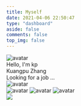 ```yaml
---
title: Myself
date: 2021-04-06 22:50:47
type: "dashboard"
aside: false
comments: false
top_img: false
---
```

<div id="gallery-group-main">
    <div class="dashboard-weight card-style">
        <div class="info-top">
            <div class="avatar">
                <img data-lazy-src="https://zkpeace.com/blog/img/avatar.jpg" alt="avatar"></img>
            </div>
            <div class="author-info">
                <div class="author-info-en">Hello, I'm kp</div>
                <div class="author-info-cn">Kuangpu Zhang</div>
                <div class="author-info-status">
                    <i class="fas fa-pencil-alt"></i>
                    Looking for a job ...
                </div>
            </div>
        </div>
        <div class="info-bot">
            <div>
                <a class="author-btn">
                    <!-- <i class=""> -->
                    <img data-lazy-src="/img/3dIcon/icon_download.png" alt="avatar"></img>
                    <div class="info-box">
                    </div>
                </a>
                <a class="author-btn">
                    <!-- <i class=""> -->
                    <img data-lazy-src="/img/3dIcon/icon_wechat.png" alt="avatar"></img>
                </a>
                <a class="author-btn">
                    <img data-lazy-src="/img/3dIcon/icon_works.png" alt="avatar"></img>
                </a>
                <a class="author-btn">
                    <img data-lazy-src="/img/3dIcon/icon_mail.png" alt="avatar"></img>
                </a>
            </div>
        </div >
        <div class="info-social">
            <a class="info-social-i">
                <i class="fab fa-github"></i>
            </a>
            <a class="info-social-i">
                <i class="fas fa-basketball-ball"></i>
            </a>
            <a class="info-social-i">
                <i class="fab fa-instagram"></i>
            </a>
            <a class="info-social-i">
                <i class="fab fa-telegram-plane"></i>
            </a>
            <a class="info-social-i">
                <i class="fab fa-youtube"></i>
            </a>
            <div class="plant-3d">
                    <img  src='https://hk-1253324855.cos.ap-hongkong.myqcloud.com/my-web/3d-models/Plant%201.png'> </img>
            </div>
        </div>
    </div>
    <div class="dashboard-weight">
        <div class="weight-half card-style top">
            <div id="github_container"></div>
        </div>
        <div   class="weight-half card-style">
            <div id="gantt" style="position:relative;width:101%;height:100%"></div>
        </div> 
    </div>
    <div class="dashboard-weight  card-style">
		<div class="plant2" >
			<img  src='https://hk-1253324855.cos.ap-hongkong.myqcloud.com/my-web/3d-models/Plant%202.png'> </img>
		</div>
        <div id="sun" style="position:relative;width:100%;height:100%"></div>
    </div>
    <div class="dashboard-weight  card-style">
        <div>
            <div>
                <div class="pattern-3d">
                    <img class="rocket"  src='https://hk-1253324855.cos.ap-hongkong.myqcloud.com/my-web/3d-models/rocket.png'> </img>
				    <img class="cloud" src='https://hk-1253324855.cos.ap-hongkong.myqcloud.com/my-web/3d-models/Cloud.png'> </img>
				</div>
                <div class="declaration">
                    <a class="main-title">FIND ME, HIRE ME</a><br></br>
                    <a class="description">the services i can provide now </a><br></br>
                    <a class="main-content">WEB DEVELOPING & DESIGNING</a><br></br>
                    <a class="description">my dream is go to mars and to be a</a><br></br>
                    <a class="main-content">FULL STACK ENGINEER</a><br></br>
                    <a class="description">the subjects i really like are</a><br></br>
                    <a class="main-content">ROBOTIC AR/MR LoT DESIGN</a><br></br>
                </div>
            </div>
        </div>
    </div>
    <div class="dashboard-weight card-style video">
        <video class="card-video-black" src='https://img-1253324855.cos.ap-chengdu.myqcloud.com/black.mp4' width='100%' height='100%' controls="controls" preload="auto" ></video>
        <video class="card-video-white" src='https://img-1253324855.cos.ap-chengdu.myqcloud.com/white.mp4' width='100%' height='100%' controls="controls" preload="auto" ></video>
        <!-- <iframe src="//player.bilibili.com/player.html?aid=200349328&bvid=BV1mz411B7oR&as_wide=1&cid=178894927&page=1" width='100%' height='100%' scrolling="no" border="0" frameborder="no" framespacing="0" allowfullscreen="true" > </iframe> -->
    </div>
    <div class="dashboard-weight">
        <div class="weight-quarter card-style top left radar-contianer">
            <div id="radar" style="position:relative;width:100%;height:100%"></div>
        </div>
        <div class="weight-quarter card-style top">
            <div id="interests" >
                <div class="interest"><img src='https://hk-1253324855.cos.ap-hongkong.myqcloud.com/my-web/3d-models/cube%20a.png' ></div>
                <div class="interest"><img src='https://hk-1253324855.cos.ap-hongkong.myqcloud.com/my-web/3d-models/red%20book%202.png' ></div>
                <div class="interest"><img src='https://hk-1253324855.cos.ap-hongkong.myqcloud.com/my-web/3d-models/Basketball%20Color.png' ></div>
            </div>
            <div id="interests" >
                <div class="interest"><img src='https://hk-1253324855.cos.ap-hongkong.myqcloud.com/my-web/3d-models/cam%201.png' ></div>
                <div class="interest"><img src='https://hk-1253324855.cos.ap-hongkong.myqcloud.com/my-web/3d-models/gamepad.png' ></div>
                <div class="interest"><img src='https://hk-1253324855.cos.ap-hongkong.myqcloud.com/my-web/3d-models/Weight%20Color.png' ></div>
            </div>
        </div>
        <div class="weight-quarter left card-style">
            <img class="desktop" src='https://hk-1253324855.cos.ap-hongkong.myqcloud.com/my-web/3d-models/%5B%204%20%5D%20%E2%80%93%20Desktop.png' >
        </div>
        <div class="weight-quarter card-style">
            <!-- <a href="https://clustrmaps.com/site/1b71h" title="Visit tracker">
                <img  src="//clustrmaps.com/map_v2.png?cl=6ab6cf&w=300&t=n&d=4tOvPn0iAaKv8EDYCIMfKmXlLMMTR9aqbuHWdiAwZEM&co=ffffff&ct=000000">
            </a> -->
            <div class="vistor-map">
                <script data-pjax src="//rf.revolvermaps.com/0/0/6.js?i=5n8y7sbczs0&amp;m=0c&amp;c=baff00&amp;cr1=ffffff&amp;f=ubuntu&amp;l=0&amp;v0=-10&amp;z=13&amp;hi=30&amp;he=6&amp;hc=000000&amp;cw=1e90ff&amp;cb=f1c40f"></script>
            </div>
        </div>
    </div>
</div>
